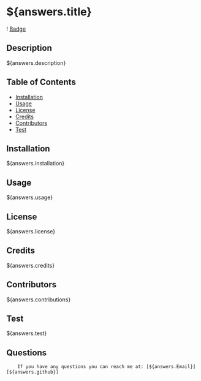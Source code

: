  # ${answers.title}

! [Badge](https://img.shields.io/static/v1?label=MIT&message=License)

## Description
${answers.description}

## Table of Contents
 - [Installation](#installation)
 - [Usage](#usage)
 - [License](#license)
 - [Credits](#credits)
  - [Contributors](#contributions)
 - [Test](#test)

 ## Installation
 ${answers.installation}

 ## Usage 
 ${answers.usage}

 ## License
 ${answers.license}

 ## Credits
 ${answers.credits}

 ## Contributors
 ${answers.contributions}

 ## Test
 ${answers.test}

 ## Questions
        If you have any questions you can reach me at: [${answers.Email}][${answers.github}]